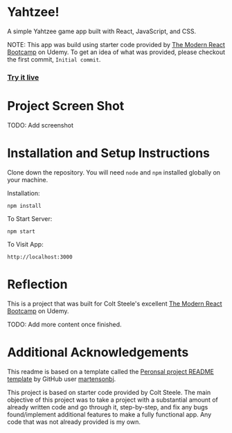 # Yahtzee!

A simple Yahtzee game app built with React, JavaScript, and CSS.

NOTE: This app was build using starter code provided by [The Modern React Bootcamp](https://www.udemy.com/course/modern-react-bootcamp) on Udemy. To get an idea of what was provided, please checkout the first commit, `Initial commit`.

### [Try it live]()

# Project Screen Shot

TODO: Add screenshot

# Installation and Setup Instructions

Clone down the repository. You will need `node` and `npm` installed globally on your machine.

Installation:

`npm install`

To Start Server:

`npm start`

To Visit App:

`http://localhost:3000`

# Reflection

This is a project that was built for Colt Steele's excellent [The Modern React Bootcamp](https://www.udemy.com/course/modern-react-bootcamp) on Udemy.

TODO: Add more content once finished.

# Additional Acknowledgements

This readme is based on a template called the [Peronsal project README template](https://gist.github.com/martensonbj/6bf2ec2ed55f5be723415ea73c4557c4) by GitHub user [martensonbj](https://gist.github.com/martensonbj).

This project is based on starter code provided by Colt Steele. The main objective of this project was to
take a project with a substantial amount of already written code and go through it, step-by-step,
and fix any bugs found/implement additional features to make a fully functional app.
Any code that was not already provided is my own.
